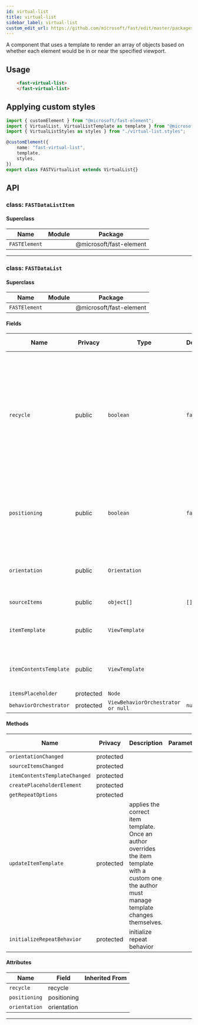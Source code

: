 ```yaml
---
id: virtual-list
title: virtual-list
sidebar_label: virtual-list
custom_edit_url: https://github.com/microsoft/fast/edit/master/packages/web-components/fast-foundation/src/virtual-list/README.md
---
```


A component that uses a template to render an array of objects based on whether each element would be in or near the specified viewport. 

## Usage

```html live
    <fast-virtual-list>
    </fast-virtual-list>
```

## Applying custom styles

```ts
import { customElement } from "@microsoft/fast-element";
import { VirtualList, VirtualListTemplate as template } from "@microsoft/fast-foundation";
import { VirtualListStyles as styles } from "./virtual-list.styles";

@customElement({
    name: "fast-virtual-list",
    template,
    styles,
})
export class FASTVirtualList extends VirtualList{}
```

## API



### class: `FASTDataListItem`

#### Superclass

| Name          | Module | Package                 |
| ------------- | ------ | ----------------------- |
| `FASTElement` |        | @microsoft/fast-element |

<hr/>



### class: `FASTDataList`

#### Superclass

| Name          | Module | Package                 |
| ------------- | ------ | ----------------------- |
| `FASTElement` |        | @microsoft/fast-element |

#### Fields

| Name                   | Privacy   | Type                               | Default | Description                                                                                                                                                                        | Inherited From |
| ---------------------- | --------- | ---------------------------------- | ------- | ---------------------------------------------------------------------------------------------------------------------------------------------------------------------------------- | -------------- |
| `recycle`              | public    | `boolean`                          | `false` | Whether or not to recycle the html container used to display items. May help performance but containers may retain artifacts from previous use that developers will need to clear. |                |
| `positioning`          | public    | `boolean`                          | `false` | Whether or not positioning (ie. indexing) is available for the items generated by the repeat directive                                                                             |                |
| `orientation`          | public    | `Orientation`                      |         | Whether the list is oriented vertically or horizontally. Default is vertical.                                                                                                      |                |
| `sourceItems`          | public    | `object[]`                         | `[]`    | The source data array.                                                                                                                                                             |                |
| `itemTemplate`         | public    | `ViewTemplate`                     |         | The ViewTemplate used in the items repeat loop                                                                                                                                     |                |
| `itemContentsTemplate` | public    | `ViewTemplate`                     |         | The ViewTemplate used to render list item contents                                                                                                                                 |                |
| `itemsPlaceholder`     | protected | `Node`                             |         |                                                                                                                                                                                    |                |
| `behaviorOrchestrator` | protected | `ViewBehaviorOrchestrator or null` | `null`  |                                                                                                                                                                                    |                |

#### Methods

| Name                          | Privacy   | Description                                                                                                                                         | Parameters | Return          | Inherited From |
| ----------------------------- | --------- | --------------------------------------------------------------------------------------------------------------------------------------------------- | ---------- | --------------- | -------------- |
| `orientationChanged`          | protected |                                                                                                                                                     |            | `void`          |                |
| `sourceItemsChanged`          | protected |                                                                                                                                                     |            | `void`          |                |
| `itemContentsTemplateChanged` | protected |                                                                                                                                                     |            | `void`          |                |
| `createPlaceholderElement`    | protected |                                                                                                                                                     |            | `void`          |                |
| `getRepeatOptions`            | protected |                                                                                                                                                     |            | `RepeatOptions` |                |
| `updateItemTemplate`          | protected | applies the correct item template. Once an author overrides the item template with a custom one the author must manage template changes themselves. |            | `void`          |                |
| `initializeRepeatBehavior`    | protected | initialize repeat behavior                                                                                                                          |            | `void`          |                |

#### Attributes

| Name          | Field       | Inherited From |
| ------------- | ----------- | -------------- |
| `recycle`     | recycle     |                |
| `positioning` | positioning |                |
| `orientation` | orientation |                |

<hr/>


